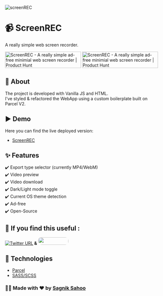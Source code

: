 ![screenREC](https://user-images.githubusercontent.com/70798495/145531425-79825a87-d52c-4f2c-8d83-a0c49dcc36d0.png)


# 📹 ScreenREC

A really simple web screen recorder.

<a href="https://www.producthunt.com/posts/screenrec?utm_source=badge-featured&utm_medium=badge&utm_souce=badge-screenrec" target="_blank"><img src="https://api.producthunt.com/widgets/embed-image/v1/featured.svg?post_id=322532&theme=dark" alt="ScreenREC - A really simple ad-free minimial web screen recorder | Product Hunt" style="width: 250px; height: 54px;" width="250" height="54" /></a>     <a href="https://www.producthunt.com/posts/screenrec?utm_source=badge-top-post-badge&utm_medium=badge&utm_souce=badge-screenrec" target="_blank"><img src="https://api.producthunt.com/widgets/embed-image/v1/top-post-badge.svg?post_id=322532&theme=dark&period=daily" alt="ScreenREC - A really simple ad-free minimial web screen recorder | Product Hunt" style="width: 250px; height: 54px;" width="250" height="54" /></a>

## 🎯 About

The project is developed with Vanilla JS and HTML.<br/>
I've styled & refactored the WebApp using a custom boilerplate built on Parcel V2.

## ▶️ Demo

Here you can find the live deployed version:

- [ScreenREC](https://screen-rec.vercel.app/)

## :sparkles: Features

:heavy_check_mark: Export type selector (currently MP4/WebM)<br/>
:heavy_check_mark: Video preview<br/>
:heavy_check_mark: Video download<br/>
:heavy_check_mark: Dark/Light mode toggle<br/>
:heavy_check_mark: Current OS theme detection<br/>
:heavy_check_mark: Ad-free<br/>
:heavy_check_mark: Open-Source<br/>

## :pray: If you find this useful : 
[![Twitter URL](https://img.shields.io/twitter/url/https/twitter.com/heysagnik.svg?style=social&label=Follow%20%40heysagnik)](https://twitter.com/heysagnik)<b>  &  </b><a href = "https://www.buymeacoffee.com/devgossips"><img src ="https://cdn.buymeacoffee.com/buttons/default-red.png" width="100px" height="25px" style="border-radius:10px;"/></a>


## :rocket: Technologies

- [Parcel](https://parceljs.org/)
- [SASS/SCSS](https://sass-lang.com/)


### 🧑‍💻 Made with ❤️ by [Sagnik Sahoo](https://github.com/devgossips)
